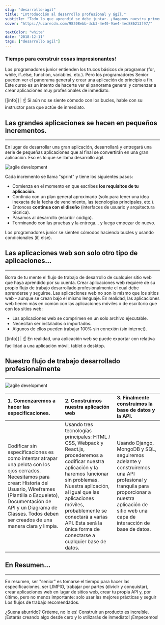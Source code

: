```yaml
---
slug: "desarrollo-agil"
title: "Introducción al desarrollo profesional y ágil."
subtitle: "Todo lo que aprendió se debe juntar. ¡Hagamos nuestra primera aplicación profesional completa usando el método de desarrollo ágil!"
cover: "https://ucarecdn.com/98208ebb-dcb3-4e40-9ae4-4ec886213f97/"

textColor: "white"
date: "2018-12-11"
tags: ["desarrollo agil"]
---
```


### Tiempo para construir cosas impresionantes!

Los programadores junior entienden los trucos básicos de programar (for, while, if..else, function, variables, etc.).  Pero los programadores Senior pueden ver el panorama general y crear una aplicación de principio a fin.  Este curso es un intento de hacerte ver el panorama general y comenzar a crear aplicaciones muy profesionales de inmediato.

[[info]]
| :point_up: Si aún no se siente cómodo con los bucles, hable con su instructor para que actúe de inmediato.

## Las grandes aplicaciones se hacen en pequeños incrementos.
***

En lugar de desarrollar una gran aplicación, desarrollará y entregará una serie de pequeñas aplicaciones que al final se convertirán en una gran aplicación.  Eso es lo que se llama desarrollo ágil.

![agile development](https://ucarecdn.com/7f627fe6-aa37-4450-bbff-dc4ea0ce8309/-/resize/900x/)

Cada incremento se llama "sprint" y tiene los siguientes pasos:

+ Comienza en el momento en que escribes **los requisitos de tu aplicación.**
+ Continúa con un plan general aproximado (solo para tener una idea inexacta de la fecha de vencimiento, las tecnologías principales, etc.).
+ Entonces **continua con el diseño** (interfaces de usuario y arquitectura técnica).
+ Pasamos al desarrollo (escribir código).
+ Terminando con las pruebas y la entrega… y luego empezar de nuevo.

Los programadores junior se sienten cómodos haciendo bucles y usando condicionales (if, else).


## Las aplicaciones web son solo otro tipo de aplicaciones…
***

Borra de tu mente el flujo de trabajo de desarrollo de cualquier sitio web que haya aprendido por su cuenta.  Crear aplicaciones web requiere de su propio flujo de trabajo desarrollado profesionalmente el cual debe aprenderse y seguirse. Las aplicaciones web no son lo mismo que los sitios web - aunque se crean bajo el mismo lenguaje.  En realidad, las aplicaciones web tienen más en común con las aplicaciones móviles o de escritorio que con los sitios web:

+ Las aplicaciones web se comprimen en un solo archivo ejecutable.
+ Necesitan ser instalados o importados.
+ Algunos de ellos pueden trabajar 100% sin conexión (sin internet).


[[info]]
| :point_up: En realidad, una aplicación web se puede exportar con relativa facilidad a una aplicación móvil, tablet o desktop.

## Nuestro flujo de trabajo desarrollado profesionalmente
***

![agile development](https://ucarecdn.com/2b3ed62a-070f-4e7f-9572-34628ffb40d9/-/resize/600x/)

|1. Comenzaremos a hacer las especificaciones.     |2. Construimos nuestra aplicación web      |3. Finalmente construimos la base de datos y la API.  |
|:------------------|:--------------|:-----------------|
|Codificar sin especificaciones es como intentar atrapar una pelota con los ojos cerrados.  Necesitamos para crear: Historia del Usuario, Wireframes (Plantilla o Esqueleto), Documentación de API y un Diagrama de Classes.  Todos deben ser creados de una manera clara y limpia.     |Usando tres tecnologías principales: HTML / CSS, Webpack y React.js, procederemos a codificar nuestra aplicación y la haremos funcionar sin problemas. Nuestra aplicación, al igual que las aplicaciones móviles, probablemente se conectará a varias API. Esta será la única forma de conectarse a cualquier base de datos. |Usando Django, MongoDB y SQL, seguiremos adelante y construiremos una API profesional y tranquila para proporcionar a nuestra aplicación de sitio web una capa de interacción de base de datos.   |     

## En Resumen…
***

En resumen, ser "senior" es tomarse el tiempo para hacer las especificaciones, ser LIMPIO, trabajar por partes (dividir y conquistar), crear aplicaciones web en lugar de sitios web, crear tu propia API y, por último, pero no menos importante: solo usar las mejores prácticas y seguir Los flujos de trabajo recomendados.

¿Suena aburrido? Créeme, no lo es! Construir un producto es increíble. ¡Estarás creando algo desde cero y lo utilizarás de inmediato! ¡Empecemos!

